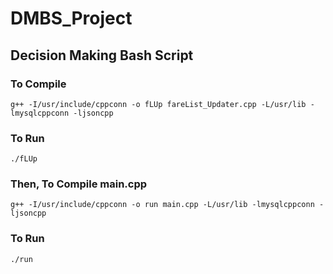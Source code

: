 # DMBS_Project
## Decision Making Bash Script 
### To Compile 

`g++ -I/usr/include/cppconn -o fLUp fareList_Updater.cpp -L/usr/lib -lmysqlcppconn -ljsoncpp`

### To Run

`./fLUp`
    

### Then, To Compile main.cpp

`g++ -I/usr/include/cppconn -o run main.cpp -L/usr/lib -lmysqlcppconn -ljsoncpp`

### To Run 

`./run`
    
  
